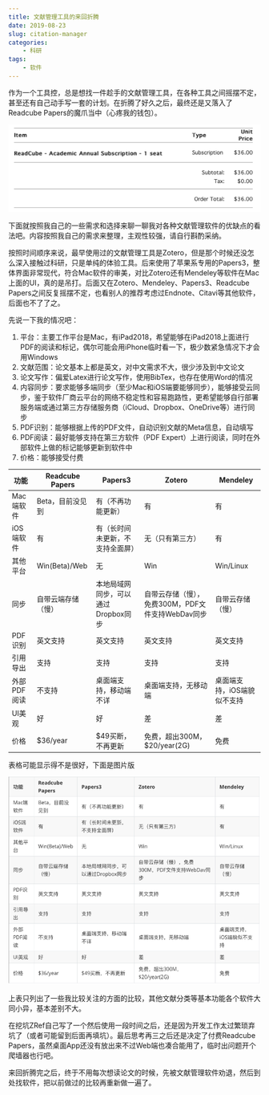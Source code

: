 ```yaml
---
title: 文献管理工具的来回折腾
date: 2019-08-23
slug: citation-manager
categories:
    - 科研
tags:
    - 软件
---
```


作为一个工具控，总是想找一件趁手的文献管理工具，在各种工具之间摇摆不定，甚至还有自己动手写一套的计划。在折腾了好久之后，最终还是又落入了Readcube Papers的魔爪当中（心疼我的钱包）。

<!--more-->

![Readcube.png][1]

下面就按照我自己的一些需求和选择来聊一聊我对各种文献管理软件的优缺点的看法吧。内容按照我自己的需求来整理，主观性较强，请自行斟酌采纳。

按照时间顺序来说，最早使用过的文献管理工具是Zotero，但是那个时候还没怎么深入接触过科研，只是单纯的体验工具。后来使用了苹果系专用的Papers3，整体界面非常现代，符合Mac软件的审美，对比Zotero还有Mendeley等软件在Mac上面的UI，真的是吊打。后面又在Zotero、Mendeley、Papers3、Readcube Papers之间反复摇摆不定，也看别人的推荐考虑过Endnote、Citavi等其他软件，后面也不了了之。

先说一下我的情况吧：
1. 平台：主要工作平台是Mac，有iPad2018，希望能够在iPad2018上面进行PDF的阅读和标记，偶尔可能会用iPhone临时看一下，极少数紧急情况下才会用Windows
2. 文献范围：论文基本上都是英文，对中文需求不大，很少涉及到中文论文
3. 论文写作：偏爱Latex进行论文写作，使用BibTex，也存在使用Word的情况
4. 内容同步：要求能够多端同步（至少Mac和iOS端要能够同步），能够接受云同步，鉴于软件厂商云平台的网络不稳定性和容易跑路性，更希望能够自行部署服务端或通过第三方存储服务商（iCloud、Dropbox、OneDrive等）进行同步
5. PDF识别：能够根据上传的PDF文件，自动识别文献的Meta信息，自动填写
6. PDF阅读：最好能够支持在第三方软件（PDF Expert）上进行阅读，同时在外部软件上做的标记能够更新到软件中
7. 价格：能够接受付费


|    功能   | Readcube Papers | Papers3 | Zotero | Mendeley | 
|  ----    | ----  | ---- | ---- | ---- |
| Mac端软件 | Beta，目前没见到 | 有（不再功能更新） | 有 | 有 |
| iOS端软件 | 有 | 有（长时间未更新，不支持全面屏）| 无（只有第三方） | 有 |
| 其他平台  | Win(Beta)/Web | 无 | Win | Win/Linux |
| 同步      | 自带云端存储（慢） | 本地局域网同步，可以通过Dropbox同步 | 自带云存储（慢），免费300M，PDF文件支持WebDav同步 | 自带云存储（慢） |
| PDF识别 | 英文支持 | 英文支持 | 英文支持 | 英文支持 |
| 引用导出 | 支持 | 支持 | 支持 | 支持 |
| 外部PDF阅读 | 不支持 | 桌面端支持，移动端不详 | 桌面端支持，无移动端 | 桌面端支持，iOS端貌似不支持 |
| UI美观 | 好 | 好 | 差 | 差 |
| 价格 | $36/year | $49买断，不再更新 | 免费，超出300M，$20/year(2G) | 免费 |



表格可能显示得不是很好，下面是图片版

![图片版][2]

上表只列出了一些我比较关注的方面的比较，其他文献分类等基本功能各个软件大同小异，基本差别不大。

在挖坑ZRef自己写了一个然后使用一段时间之后，还是因为开发工作太过繁琐弃坑了（或者可能留到后面再填坑）。最后思考再三之后还是决定了付费Readcube Papers，虽然桌面App还没有放出来不过Web端也凑合能用了，临时出问题开个爬墙器也行吧。

来回折腾完之后，终于不用每次想读论文的时候，先被文献管理软件劝退，然后到处找软件，把以前做过的比较再重新做一遍了。


  [1]: readcube.png
  [2]: compare.png